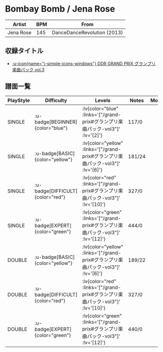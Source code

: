 # Bombay Bomb / Jena Rose

|Artist|BPM|From|
|------|---|----|
|Jena Rose|145|DanceDanceRevolution (2013)|

## 収録タイトル

- [ :u-icon{name="i-simple-icons-windows"} DDR GRAND PRIX グランプリ楽曲パック vol.3](/grand-prix#グランプリ楽曲パック-vol3)

## 譜面一覧

|PlayStyle|Difficulty|Levels|Notes|Movie|
|---------|----------|------|-----|-----|
|SINGLE| :u-badge[BEGINNER]{color="blue"} | :lv{color="blue" :links='["/grand-prix#グランプリ楽曲パック-vol3"]' :lv='[2]'} |117/0||
|SINGLE| :u-badge[BASIC]{color="yellow"} | :lv{color="yellow" :links='["/grand-prix#グランプリ楽曲パック-vol3"]' :lv='[6]'} |181/24||
|SINGLE| :u-badge[DIFFICULT]{color="red"} | :lv{color="red" :links='["/grand-prix#グランプリ楽曲パック-vol3"]' :lv='[10]'} |327/0||
|SINGLE| :u-badge[EXPERT]{color="green"} | :lv{color="green" :links='["/grand-prix#グランプリ楽曲パック-vol3"]' :lv='[12]'} |444/0||
|DOUBLE| :u-badge[BASIC]{color="yellow"} | :lv{color="yellow" :links='["/grand-prix#グランプリ楽曲パック-vol3"]' :lv='[6]'} |189/22||
|DOUBLE| :u-badge[DIFFICULT]{color="red"} | :lv{color="red" :links='["/grand-prix#グランプリ楽曲パック-vol3"]' :lv='[10]'} |327/0||
|DOUBLE| :u-badge[EXPERT]{color="green"} | :lv{color="green" :links='["/grand-prix#グランプリ楽曲パック-vol3"]' :lv='[12]'} |440/0||
